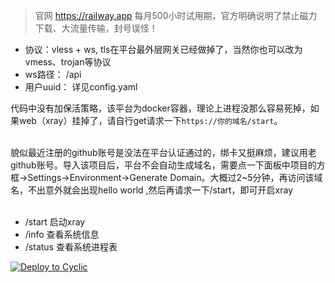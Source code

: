 > 官网 https://railway.app 每月500小时试用期，官方明确说明了禁止磁力下载、大流量传输，封号误怪！

- 协议：vless + ws, tls在平台最外层网关已经做掉了，当然你也可以改为vmess、trojan等协议
- ws路径： /api
- 用户uuid： 详见config.yaml


代码中没有加保活策略，该平台为docker容器，理论上进程没那么容易死掉，如果web（xray）挂掉了，请自行get请求一下`https://你的域名/start`。   
  
<br>
貌似最近注册的github账号是没法在平台认证通过的，绑卡又挺麻烦，建议用老github账号。导入该项目后，平台不会自动生成域名，需要点一下面板中项目的方框->Settings->Environment->Generate Domain。大概过2~5分钟，再访问该域名，不出意外就会出现hello world ,然后再请求一下/start，即可开启xray
<br>
<br>

- /start  启动xray
- /info   查看系统信息
- /status 查看系统进程表

 [![Deploy to Cyclic](https://deploy.cyclic.sh/button.svg)](https://deploy.cyclic.sh/)
